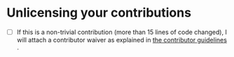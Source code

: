 # Unlicensing your contributions
- [ ] If this is a non-trivial contribution (more than 15 lines of code changed), I will attach a contributor waiver as explained in
      [the contributor guidelines](CONTRIBUTING.md) .
